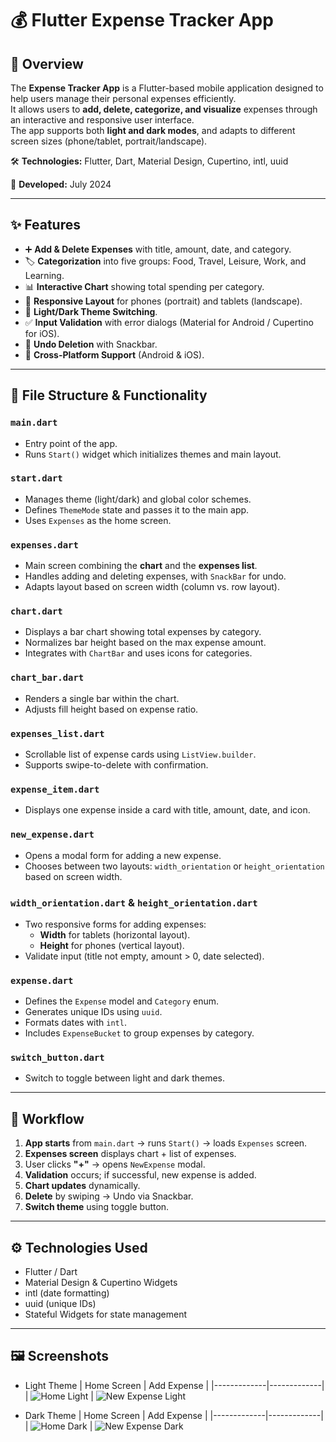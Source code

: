 # 💰 Flutter Expense Tracker App

## 📱 Overview
The **Expense Tracker App** is a Flutter-based mobile application designed to help users manage their personal expenses efficiently.  
It allows users to **add, delete, categorize, and visualize** expenses through an interactive and responsive user interface.  
The app supports both **light and dark modes**, and adapts to different screen sizes (phone/tablet, portrait/landscape).

🛠️ **Technologies:** Flutter, Dart, Material Design, Cupertino, intl, uuid

📅 **Developed:** July 2024  

---

## ✨ Features
- ➕ **Add & Delete Expenses** with title, amount, date, and category.
- 🏷️ **Categorization** into five groups: Food, Travel, Leisure, Work, and Learning.
- 📊 **Interactive Chart** showing total spending per category.
- 📱 **Responsive Layout** for phones (portrait) and tablets (landscape).
- 🌙 **Light/Dark Theme Switching**.
- ✅ **Input Validation** with error dialogs (Material for Android / Cupertino for iOS).
- 🔄 **Undo Deletion** with Snackbar.
- 🧩 **Cross-Platform Support** (Android & iOS).

---

## 🧠 File Structure & Functionality

### `main.dart`
- Entry point of the app.
- Runs `Start()` widget which initializes themes and main layout.

### `start.dart`
- Manages theme (light/dark) and global color schemes.
- Defines `ThemeMode` state and passes it to the main app.
- Uses `Expenses` as the home screen.

### `expenses.dart`
- Main screen combining the **chart** and the **expenses list**.
- Handles adding and deleting expenses, with `SnackBar` for undo.
- Adapts layout based on screen width (column vs. row layout).

### `chart.dart`
- Displays a bar chart showing total expenses by category.
- Normalizes bar height based on the max expense amount.
- Integrates with `ChartBar` and uses icons for categories.

### `chart_bar.dart`
- Renders a single bar within the chart.
- Adjusts fill height based on expense ratio.

### `expenses_list.dart`
- Scrollable list of expense cards using `ListView.builder`.
- Supports swipe-to-delete with confirmation.

### `expense_item.dart`
- Displays one expense inside a card with title, amount, date, and icon.

### `new_expense.dart`
- Opens a modal form for adding a new expense.
- Chooses between two layouts: `width_orientation` or `height_orientation` based on screen width.

### `width_orientation.dart` & `height_orientation.dart`
- Two responsive forms for adding expenses:
  - **Width** for tablets (horizontal layout).
  - **Height** for phones (vertical layout).
- Validate input (title not empty, amount > 0, date selected).

### `expense.dart`
- Defines the `Expense` model and `Category` enum.
- Generates unique IDs using `uuid`.
- Formats dates with `intl`.
- Includes `ExpenseBucket` to group expenses by category.

### `switch_button.dart`
- Switch to toggle between light and dark themes.

---

## 🧩 Workflow
1. **App starts** from `main.dart` → runs `Start()` → loads `Expenses` screen.
2. **Expenses screen** displays chart + list of expenses.
3. User clicks **"+"** → opens `NewExpense` modal.
4. **Validation** occurs; if successful, new expense is added.
5. **Chart updates** dynamically.
6. **Delete** by swiping → Undo via Snackbar.
7. **Switch theme** using toggle button.

---

## ⚙️ Technologies Used
- Flutter / Dart  
- Material Design & Cupertino Widgets  
- intl (date formatting)  
- uuid (unique IDs)  
- Stateful Widgets for state management  

---

## 🖼️ Screenshots
- Light Theme
  | Home Screen | Add Expense |
  |-------------|-------------|
  | ![Home Light](screenshots/expense_list_light_theme.png) | ![New Expense Light](screenshots/new_expense_light_theme.png)
  
- Dark Theme
  | Home Screen | Add Expense |
  |-------------|-------------|
  | ![Home Dark](screenshots/expense_list_dark_theme.png) | ![New Expense Dark](screenshots/new_expense_dark_theme.png)
